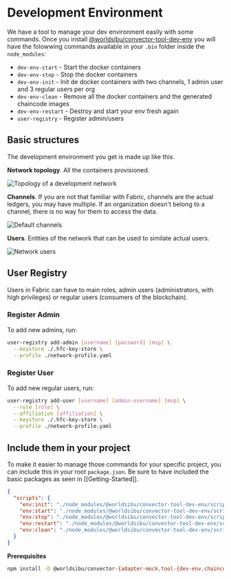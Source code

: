 # Development Environment

We have a tool to manage your dev environment easily with some commands.
Once you install [@worldsibu/convector-tool-dev-env](https://www.npmjs.com/package/@worldsibu/convector-tool-dev-env) you will have the folowwing commands available in your `.bin` folder inside the `node_modules`:

- `dev-env-start` - Start the docker containers
- `dev-env-stop` - Stop the docker containers
- `dev-env-init` - Init de docker containers with two channels, 1 admin user and 3 regular users per org
- `dev-env-clean` - Remove all the docker containers and the generated chaincode images
- `dev-env-restart` - Destroy and start your env fresh again
- `user-registry` - Register admin/users

## Basic structures

The development environment you get is made up like this.

**Network topology**. All the containers provisioned.

![Topology of a development network](media://topology.png)

**Channels**. If you are not that familiar with Fabric, channels are the actual ledgers, you may have multiple. If an organization doesn't belong to a channel, there is no way for them to access the data. 

![Default channels](media://channels.png)

**Users**. Entities of the network that can be used to similate actual users.

![Network users](media://users.png)

## User Registry

Users in Fabric can have to main roles, admin users (administrators, with high privileges) or regular users (consumers of the blockchain).

### Register Admin

To add new admins, run:

```bash
user-registry add-admin [username] [password] [msp] \
  --keystore ./.hfc-key-store \
  --profile ./network-profile.yaml
```

### Register User

To add new regular users, run:

```bash
user-registry add-user [username] [admin-username] [msp] \
  --role [role] \
  --affiliation [affiliation] \
  --keystore ./.hfc-key-store \
  --profile ./network-profile.yaml
```

## Include them in your project

To make it easier to manage those commands for your specific project, you can include this in your root `package.json`. Be sure to have included the basic packages as seen in [[Getting-Started]].

```json
{
  "scripts": {
    "env:init": "./node_modules/@worldsibu/convector-tool-dev-env/scripts/init.sh",
    "env:start": "./node_modules/@worldsibu/convector-tool-dev-env/scripts/start.sh",
    "env:stop": "./node_modules/@worldsibu/convector-tool-dev-env/scripts/stop.sh",
    "env:restart": "./node_modules/@worldsibu/convector-tool-dev-env/scripts/restart.sh",
    "env:clean": "./node_modules/@worldsibu/convector-tool-dev-env/scripts/clean.sh"
  }
}
```

**Prerequisites**

```bash
npm install -D @worldsibu/convector-{adapter-mock,tool-{dev-env,chaincode-manager}} fabric-client@1.1.2 fabric-ca-client@1.1.2
```

